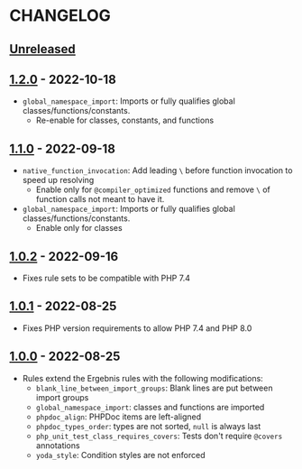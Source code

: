 # CHANGELOG

## [Unreleased]

## [1.2.0] - 2022-10-18

* `global_namespace_import`: Imports or fully qualifies global classes/functions/constants.
  * Re-enable for classes, constants, and functions

## [1.1.0] - 2022-09-18

* `native_function_invocation`: Add leading `\` before function invocation to speed up resolving
  * Enable only for `@compiler_optimized` functions and remove `\` of function calls not meant to have it.
* `global_namespace_import`: Imports or fully qualifies global classes/functions/constants.
  * Enable only for classes

## [1.0.2] - 2022-09-16

* Fixes rule sets to be compatible with PHP 7.4

## [1.0.1] - 2022-08-25

* Fixes PHP version requirements to allow PHP 7.4 and PHP 8.0

## [1.0.0] - 2022-08-25

* Rules extend the Ergebnis rules with the following modifications:
  * `blank_line_between_import_groups`: Blank lines are put between import groups 
  * `global_namespace_import`: classes and functions are imported
  * `phpdoc_align`: PHPDoc items are left-aligned
  * `phpdoc_types_order`: types are not sorted, `null` is always last
  * `php_unit_test_class_requires_covers`: Tests don't require `@covers` annotations
  * `yoda_style`: Condition styles are not enforced

[Unreleased]: https://github.com/beste/php-cs-fixer-config/compare/1.2.0...main
[1.2.0]: https://github.com/beste/php-cs-fixer-config/compare/1.1.0...1.2.0
[1.1.0]: https://github.com/beste/php-cs-fixer-config/compare/1.0.2...1.1.0
[1.0.2]: https://github.com/beste/php-cs-fixer-config/compare/1.0.1...1.0.2
[1.0.1]: https://github.com/beste/php-cs-fixer-config/compare/1.0.0...1.0.1
[1.0.0]: https://github.com/beste/php-cs-fixer-config/tree/1.0.0
